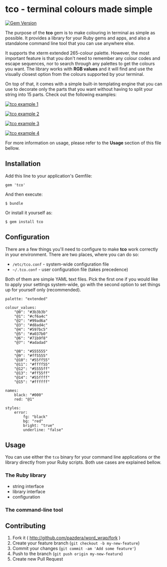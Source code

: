 # tco - terminal colours made simple

[![Gem Version](https://badge.fury.io/rb/tco.png)](http://badge.fury.io/rb/tco)

The purpose of the **tco** gem is to make colouring in terminal as simple as
possible. It provides a library for your Ruby gems and apps, and also a
standalone command line tool that you can use anywhere else.

It supports the xterm extended 265-colour palette. However, the most important
feature is that you don't need to remember any colour codes and escape
sequences, nor to search through any palettes to get the colours you want. The
library works with **RGB values** and it will find and use the visually closest
option from the colours supported by your terminal.

On top of that, it comes with a simple built-in templating engine that you can
use to decorate only the parts that you want without having to split your
string into 15 parts. Check out the following examples:

[![tco example 1](http://linuxwell.com/assets/images/posts/tco-terminal.png)](http://linuxwell.com/assets/images/posts/tco-terminal.png)

[![tco example 2](http://linuxwell.com/assets/images/posts/tco-rainbow.png)](http://linuxwell.com/assets/images/posts/tco-rainbow.png)

[![tco example 3](http://linuxwell.com/assets/images/posts/tco-union-jack.png)](http://linuxwell.com/assets/images/posts/tco-union-jack.png)

[![tco example 4](http://linuxwell.com/assets/images/posts/tco-tux.png)](http://linuxwell.com/assets/images/posts/tco-tux.png)

For more information on usage, please refer to the **Usage** section of this
file bellow.

## Installation

Add this line to your application's Gemfile:

    gem 'tco'

And then execute:

    $ bundle

Or install it yourself as:

    $ gem install tco

## Configuration

There are a few things you'll need to configure to make **tco** work correctly
in your environment. There are two places, where you can do so:

* `/etc/tco.conf` - system-wide configuration file
* `~/.tco.conf` - user configuration file (takes precedence)

Both of them are simple YAML text files. Pick the first one if you would like
to apply your settings system-wide, go with the second option to set things up
for yourself only (recommended).

```
palette: "extended"

colour_values:
    "@0": "#3b3b3b"
    "@1": "#cf6a4c"
    "@2": "#99ad6a"
    "@3": "#d8ad4c"
    "@4": "#597bc5"
    "@5": "#a037b0"
    "@6": "#71b9f8"
    "@7": "#adadad"

    "@8": "#555555"
    "@9": "#ff5555"
    "@10": "#55ff55"
    "@11": "#ffff55"
    "@12": "#5555ff"
    "@13": "#ff55ff"
    "@14": "#55ffff"
    "@15": "#ffffff"

names:
    black: "#000"
    red: "@1"

styles:
    error:
        fg: "black"
        bg: "red"
        bright: "true"
        underline: "false"
```

## Usage

You can use either the `tco` binary for your command line applications or the
library directly from your Ruby scripts. Both use cases are explained bellow.

### The Ruby library
- string interface
- library interface
- configuration

### The command-line tool



## Contributing

1. Fork it ( http://github.com/pazdera/word_wrap/fork )
2. Create your feature branch (`git checkout -b my-new-feature`)
3. Commit your changes (`git commit -am 'Add some feature'`)
4. Push to the branch (`git push origin my-new-feature`)
5. Create new Pull Request
